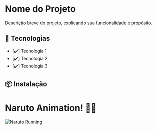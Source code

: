 # Nome do Projeto

Descrição breve do projeto, explicando sua funcionalidade e propósito.

## 🚀 Tecnologias

- [✔️] Tecnologia 1  
- [✔️] Tecnologia 2  
- [✔️] Tecnologia 3  

## 📦 Instalação

# Naruto Animation! 🍥🔥

![Naruto Running](https://media.giphy.com/media/xT9IgEYX2fsWQuDpFC/giphy.gif)
